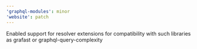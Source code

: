 ```yaml
---
'graphql-modules': minor
'website': patch
---
```


Enabled support for resolver extensions for compatibility with such libraries as grafast or graphql-query-complexity
